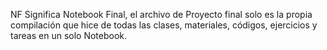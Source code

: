 NF Significa Notebook Final, el archivo de Proyecto final solo es la propia compilación que hice de todas las clases, materiales, códigos, ejercicios y tareas en un solo Notebook.
